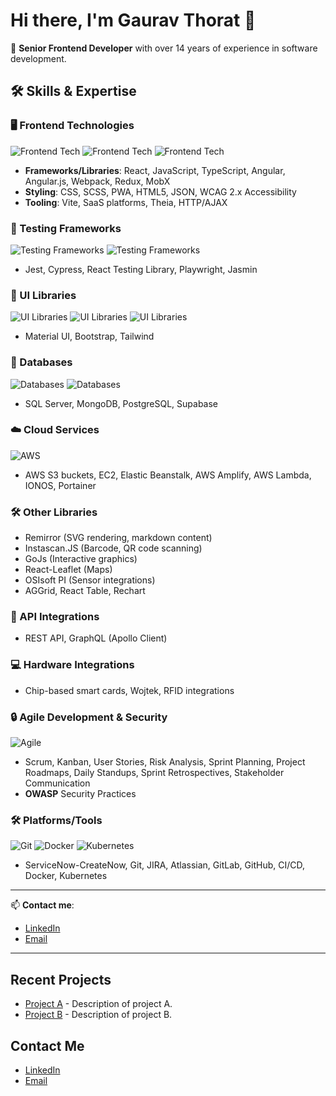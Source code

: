 # Hi there, I'm Gaurav Thorat 👋

🚀 **Senior Frontend Developer** with over 14 years of experience in software development.

## 🛠 Skills & Expertise

### 🖥️ Frontend Technologies
![Frontend Tech](https://img.shields.io/badge/Frontend-React-informational?style=flat&logo=react&logoColor=white&color=61DAFB)
![Frontend Tech](https://img.shields.io/badge/Frontend-JavaScript-informational?style=flat&logo=javascript&logoColor=white&color=F7DF1E)
![Frontend Tech](https://img.shields.io/badge/Frontend-TypeScript-informational?style=flat&logo=typescript&logoColor=white&color=3178C6)

- **Frameworks/Libraries**: React, JavaScript, TypeScript, Angular, Angular.js, Webpack, Redux, MobX
- **Styling**: CSS, SCSS, PWA, HTML5, JSON, WCAG 2.x Accessibility
- **Tooling**: Vite, SaaS platforms, Theia, HTTP/AJAX

### 🧪 Testing Frameworks
![Testing Frameworks](https://img.shields.io/badge/Testing-Jest-informational?style=flat&logo=jest&logoColor=white&color=C21325)
![Testing Frameworks](https://img.shields.io/badge/Testing-Cypress-informational?style=flat&logo=cypress&logoColor=white&color=17202C)

- Jest, Cypress, React Testing Library, Playwright, Jasmin

### 🎨 UI Libraries
![UI Libraries](https://img.shields.io/badge/UI-Bootstrap-informational?style=flat&logo=bootstrap&logoColor=white&color=7952B3)
![UI Libraries](https://img.shields.io/badge/UI-TailwindCSS-informational?style=flat&logo=tailwindcss&logoColor=white&color=38B2AC)
![UI Libraries](https://img.shields.io/badge/UI-MaterialUI-informational?style=flat&logo=mui&logoColor=white&color=007FFF)

- Material UI, Bootstrap, Tailwind

### 💾 Databases
![Databases](https://img.shields.io/badge/Database-SQL_Server-informational?style=flat&logo=microsoft-sql-server&logoColor=white&color=CC2927)
![Databases](https://img.shields.io/badge/Database-PostgreSQL-informational?style=flat&logo=postgresql&logoColor=white&color=4169E1)

- SQL Server, MongoDB, PostgreSQL, Supabase

### ☁️ Cloud Services
![AWS](https://img.shields.io/badge/Cloud-AWS-informational?style=flat&logo=amazon-aws&logoColor=white&color=232F3E)

- AWS S3 buckets, EC2, Elastic Beanstalk, AWS Amplify, AWS Lambda, IONOS, Portainer

### 🛠️ Other Libraries
- Remirror (SVG rendering, markdown content)
- Instascan.JS (Barcode, QR code scanning)
- GoJs (Interactive graphics)
- React-Leaflet (Maps)
- OSIsoft PI (Sensor integrations)
- AGGrid, React Table, Rechart

### 🔗 API Integrations
- REST API, GraphQL (Apollo Client)

### 💻 Hardware Integrations
- Chip-based smart cards, Wojtek, RFID integrations

### 🔒 Agile Development & Security
![Agile](https://img.shields.io/badge/Agile-Scrum-informational?style=flat&logo=agile&logoColor=white&color=42B029)

- Scrum, Kanban, User Stories, Risk Analysis, Sprint Planning, Project Roadmaps, Daily Standups, Sprint Retrospectives, Stakeholder Communication
- **OWASP** Security Practices

### 🛠 Platforms/Tools
![Git](https://img.shields.io/badge/Tools-Git-informational?style=flat&logo=git&logoColor=white&color=F05032)
![Docker](https://img.shields.io/badge/Tools-Docker-informational?style=flat&logo=docker&logoColor=white&color=2496ED)
![Kubernetes](https://img.shields.io/badge/Tools-Kubernetes-informational?style=flat&logo=kubernetes&logoColor=white&color=326CE5)

- ServiceNow-CreateNow, Git, JIRA, Atlassian, GitLab, GitHub, CI/CD, Docker, Kubernetes

---

📫 **Contact me**:

- [LinkedIn]([[https://linkedin.com/in/gauravthorath])  
- [Email](mailto:gauravjobs25@gmail.com)

---

## Recent Projects
- [Project A](https://github.com/username/project-a) - Description of project A.
- [Project B](https://github.com/username/project-b) - Description of project B.

## Contact Me
- [LinkedIn](https://linkedin.com/in/your-profile)
- [Email](mailto:your.email@example.com)
